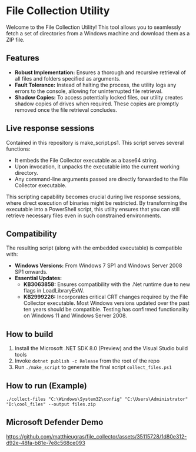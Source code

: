 # File Collection Utility

Welcome to the File Collection Utility! This tool allows you to seamlessly fetch a set of directories from a Windows machine and download them as a ZIP file.

## Features

- __Robust Implementation:__ Ensures a thorough and recursive retrieval of all files and folders specified as arguments.
- __Fault Tolerance:__ Instead of halting the process, the utility logs any errors to the console, allowing for uninterrupted file retrieval.
- __Shadow Copies:__ To access potentially locked files, our utility creates shadow copies of drives when required. These copies are promptly removed once the file retrieval concludes.

## Live response sessions

Contained in this repository is make_script.ps1. This script serves several functions:

- It embeds the File Collector executable as a base64 string.
- Upon invocation, it unpacks the executable into the current working directory.
- Any command-line arguments passed are directly forwarded to the File Collector executable.

This scripting capability becomes crucial during live response sessions, where direct execution of binaries might be restricted. By transforming the executable into a PowerShell script, this utility ensures that you can still retrieve necessary files even in such constrained environments.

## Compatibility

The resulting script (along with the embedded executable) is compatible with:

- __Windows Versions:__ From Windows 7 SP1 and Windows Server 2008 SP1 onwards.
- __Essential Updates:__
    - __KB3063858:__ Ensures compatibility with the .Net runtime due to new flags in LoadLibraryExW.
    - __KB2999226:__ Incorporates critical CRT changes required by the File Collector executable.
Most Windows versions updated over the past ten years should be compatible. Testing has confirmed functionality on Windows 11 and Windows Server 2008.

## How to build

1. Install the Microsoft .NET SDK 8.0 (Preview) and the Visual Studio build tools
2. Invoke `dotnet publish -c Release` from the root of the repo
3. Run `./make_script` to generate the final script `collect_files.ps1`

## How to run (Example)

`./collect-files "C:\Windows\System32\config" "C:\Users\Administrator" "D:\cool_files" --output files.zip`

## Microsoft Defender Demo
https://github.com/matthieugras/file_collector/assets/35115728/1d80e312-d92e-48fa-b81e-7e8c568ce093

